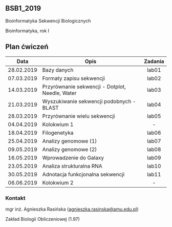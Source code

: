 ## BSB1_2019
Bioinformatyka Sekwencji Biologicznych

Bioinformatyka, rok I

## Plan ćwiczeń

| Data | Opis | Zadania |
| --- | --- | :---: |
| 28.02.2019 | Bazy danych | lab01 |
| 07.03.2019 | Formaty zapisu sekwencji  | lab02 |
| 14.03.2019 | Przyrównanie sekwencji - Dotplot, Needle, Water | lab03|
| 21.03.2019 | Wyszukiwanie sekwencji podobnych - BLAST | lab04 |
| 28.03.2019 | Przyrównanie wielu sekwencji | lab05 |
| 04.04.2019 | Kolokwium 1 | - |
| 18.04.2019 | Filogenetyka | lab06 |
| 25.04.2019 | Analizy genomowe (1) | lab07 |
| 09.05.2019 | Analizy genomowe (2) | lab08 |
| 16.05.2019 | Wprowadzenie do Galaxy | lab09 |
| 23.05.2019 | Analiza strukturalna RNA | lab10 |
| 30.05.2019 | Adnotacja funkcjonalna sekwencji | lab11 |
| 06.06.2019 | Kolokwium 2 | - |



### Kontakt

mgr inż. Agnieszka Rasińska (agnieszka.rasinska@amu.edu.pl)

Zakład Biologii Obliczeniowej (1.97)

